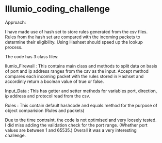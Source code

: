 # Illumio_coding_challenge

Approach:

I have made use of hash set to store rules generated from the csv files. Rules from the hash set are compared with the incoming packets to determine their eligibility. Using Hashset should speed up the lookup process. 

The code has 3 class files:

Ilumio_Firewall : This contains main class and methods to split data on basis of port and ip address ranges from the csv as the input. Accept method compares each incoming packet with the rules stored in Hashset and accordinly return a boolean value of true or false.

Input_Data : This has getter and setter methods for variables port, direction, ip address and protocol read from the csv.

Rules : This contain default hashcode and equals method for the purpose of object comparision (Rules and packets)

Due to the time contraint, the code is not optimised and very loosely tested. I did miss adding the validation check for the port range. (Whether port values are between 1 and 65535.) Overall it was a very interesting challenge. 
